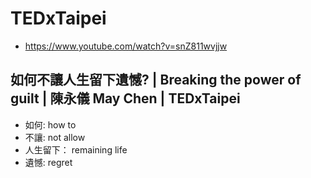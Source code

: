 # TEDxTaipei

- https://www.youtube.com/watch?v=snZ811wvjjw

## 如何不讓人生留下遺憾? | Breaking the power of guilt | 陳永儀 May Chen | TEDxTaipei

- 如何: how to
- 不讓: not allow
- 人生留下： remaining life
- 遺憾: regret
